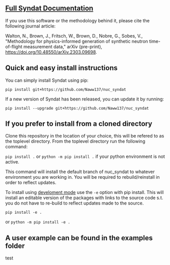## [Full Syndat Documentation](https://naww137.github.io/Syndat/build/html/index.html)


If you use this software or the methodology behind it, please cite the following journal article:

Walton, N., Brown, J., Fritsch, W., Brown, D., Nobre, G., Sobes, V., "Methodology for physics-informed generation of synthetic neutron time-of-flight measurement data," arXiv (pre-print), https://doi.org/10.48550/arXiv.2303.09698.


## Quick and easy install instructions

You can simply install Syndat using pip:
```
pip install git+https://github.com/Naww137/nuc_syndat
```
If a new version of Syndat has been released, you can update it by running:
```
pip install --upgrade git+https://github.com/Naww137/nuc_syndat
```

## If you prefer to install from a cloned directory

Clone this repository in the location of your choice, this will be refered to as the toplevel directory. From the toplevel directory run the following command:

`pip install .`
or
`python -m pip install .`
if your python environment is not active.

This command will install the default branch of nuc_syndat to whatever environment you are working in. You will be required to rebuild/reinstall in order to reflect updates. 

To install using [develoment mode](https://setuptools.pypa.io/en/latest/userguide/development_mode.html) use the `-e` option with pip install. This will install an editable version of the packages with links to the source code s.t. you do not have to re-build to reflect updates made to the source.
```
pip install -e .
```
or 
`python -m pip install -e .`

## A user example can be found in the examples folder

test
